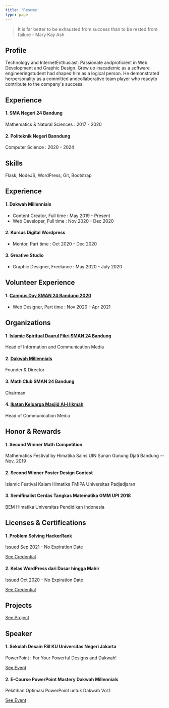 ```yaml
---
title: 'Resume'
type: page
---
```


> It is far better to be exhausted from success than to be rested from failure - Mary Kay Ash

## Profile

Technology and InternetEnthusiast. Passionate andproficient in Web Development and Graphic Design. Grew up inacademic as a software engineeringstudent had shaped him as a logical person. He demonstrated herpersonality as a committed andcollaborative team player who readyto contribute to the company's success.

## Experience

#### 1. SMA Negeri 24 Bandung

Mathematics & Natural Sciences : 2017 - 2020

#### 2. Politeknik Negeri Banndung

Computer Science : 2020 - 2024

## Skills

Flask, NodeJS, WordPress, Git, Bootstrap

## Experience

#### 1. Dakwah Millennials

- Content Creator, Full time : May 2019 - Present
- Web Developer, Full time : Nov 2020 - Dec 2020

#### 2. Kursus Digital Wordpress

- Mentor, Part time : Oct 2020 - Dec 2020

#### 3. Greative Studio

- Graphic Designer, Freelance : May 2020 - July 2020

## Volunteer Experience

#### 1. [Campus Day SMAN 24 Bandung 2020](https://www.instagram.com/campusday.24/)

- Web Designer, Part time : Nov 2020 - Apr 2021

## Organizations

#### 1. [Islamic Spiritual Daarul Fikri SMAN 24 Bandung](https://www.instagram.com/daarulfikri_24/)

Head of Information and Communication Media

#### 2. [Dakwah Millennials](https://www.instagram.com/dakwahmillennials.id/)

Founder & Director

#### 3. Math Club SMAN 24 Bandung

Chairman

#### 4. [Ikatan Keluarga Masjid Al-Hikmah](https://www.instagram.com/ikramalhikmah0706/)

Head of Communication Media

## Honor & Rewards

#### 1. Second Winner Math Competition

Mathematics Festival by Himatika Sains UIN Sunan Gunung Djati Bandung -- Nov, 2019

#### 2. Second Winner Poster Design Contest

Islamic Festival Kalam Himatika FMIPA Universitas Padjadjaran

#### 3. Semifinalist Cerdas Tangkas Matematika GMM UPI 2018

BEM Himatika Universitas Pendidikan Indonesia

## Licenses & Certifications

#### 1. Problem Solving HackerRank

Issued Sep 2021 - No Expiration Date

[See Credential](https://www.hackerrank.com/certificates/e2dd28f252c6)

#### 2. Kelas WordPress dari Dasar hingga Mahir

Issued Oct 2020 - No Expiration Date

[See Credential](https://kursusdigital.id/sertifikat/6ee87c587a0f17d877dd3762a16e22c7/)

## Projects

[See Project](/projects/)

## Speaker

#### 1. Sekolah Desain FSI KU Universitas Negeri Jakarta

PowerPoint : For Your Powerful Designs and Dakwah!

[See Event](https://www.instagram.com/p/CS4MNTih3GC/?utm_source=ig_web_copy_link)

#### 2. E-Course PowerPoint Mastery Dakwah Millennials

Pelatihan Optimasi PowerPoint untuk Dakwah Vol.1

[See Event](https://www.instagram.com/p/CILQN3aB3t_/?utm_source=ig_web_copy_link)
